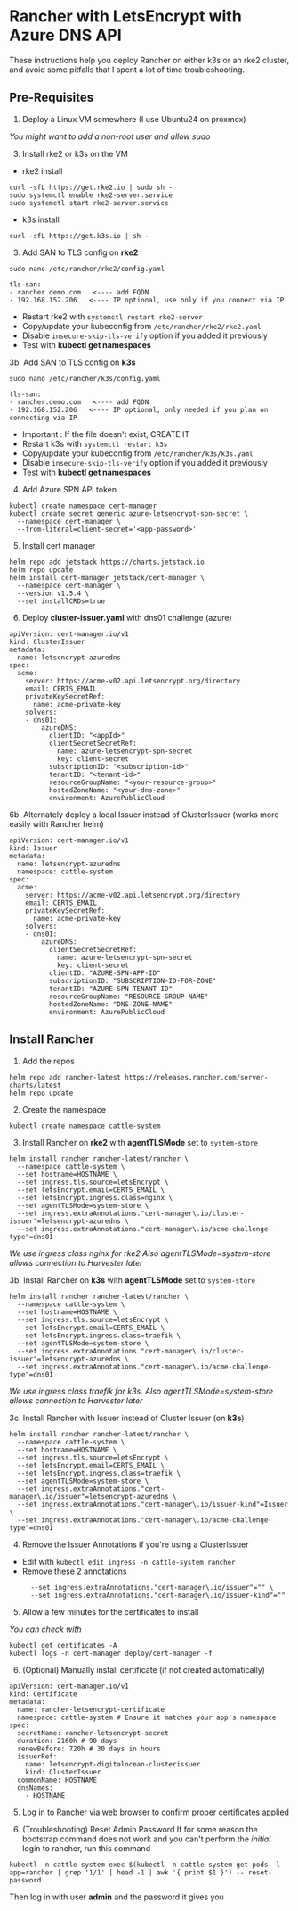 # Rancher with LetsEncrypt with Azure DNS API
These instructions help you deploy Rancher on either k3s or an rke2 cluster, and avoid some pitfalls that I spent a lot of time troubleshooting.

## Pre-Requisites
1. Deploy a Linux VM somewhere (I use Ubuntu24 on proxmox)
   
  _You might want to add a non-root user and allow sudo_

3. Install rke2 or k3s on the VM
  - rke2 install
```
curl -sfL https://get.rke2.io | sudo sh -
sudo systemctl enable rke2-server.service
sudo systemctl start rke2-server.service
```
  - k3s install
```
curl -sfL https://get.k3s.io | sh -
```


3. Add SAN to TLS config on **rke2**

`sudo nano /etc/rancher/rke2/config.yaml`
```
tls-san:
- rancher.demo.com   <---- add FQDN
- 192.168.152.206   <---- IP optional, use only if you connect via IP
```
  - Restart rke2 with `systemctl restart rke2-server`
  - Copy/update your kubeconfig from `/etc/rancher/rke2/rke2.yaml`
  - Disable `insecure-skip-tls-verify` option if you added it previously
  - Test with **kubectl get namespaces**

3b. Add SAN to TLS config on **k3s** 

`sudo nano /etc/rancher/k3s/config.yaml`
```
tls-san:
- rancher.demo.com   <---- add FQDN
- 192.168.152.206   <---- IP optional, only needed if you plan on connecting via IP
```
  - Important : If the file doesn't exist, CREATE IT
  - Restart k3s with `systemctl restart k3s`
  - Copy/update your kubeconfig from `/etc/rancher/k3s/k3s.yaml`
  - Disable `insecure-skip-tls-verify` option if you added it previously
  - Test with **kubectl get namespaces**

4. Add Azure SPN API token 
```
kubectl create namespace cert-manager
kubectl create secret generic azure-letsencrypt-spn-secret \
  --namespace cert-manager \
  --from-literal=client-secret='<app-password>' 
```

5. Install cert manager
```
helm repo add jetstack https://charts.jetstack.io
helm repo update
helm install cert-manager jetstack/cert-manager \
  --namespace cert-manager \
  --version v1.5.4 \
  --set installCRDs=true
```

6. Deploy **cluster-issuer.yaml** with dns01 challenge (azure)
```
apiVersion: cert-manager.io/v1
kind: ClusterIssuer
metadata:
  name: letsencrypt-azuredns
spec:
  acme:
    server: https://acme-v02.api.letsencrypt.org/directory
    email: CERTS_EMAIL
    privateKeySecretRef:
      name: acme-private-key
    solvers:
    - dns01:
        azureDNS:
          clientID: "<appId>"
          clientSecretSecretRef:
            name: azure-letsencrypt-spn-secret
            key: client-secret
          subscriptionID: "<subscription-id>"
          tenantID: "<tenant-id>"
          resourceGroupName: "<your-resource-group>"
          hostedZoneName: "<your-dns-zone>"
          environment: AzurePublicCloud 
```

6b. Alternately deploy a local Issuer instead of ClusterIssuer (works more easily with Rancher helm)
```
apiVersion: cert-manager.io/v1
kind: Issuer
metadata:
  name: letsencrypt-azuredns
  namespace: cattle-system
spec:
  acme:
    server: https://acme-v02.api.letsencrypt.org/directory
    email: CERTS_EMAIL
    privateKeySecretRef:
      name: acme-private-key
    solvers:
    - dns01:
        azureDNS:
          clientSecretSecretRef:
            name: azure-letsencrypt-spn-secret
            key: client-secret
          clientID: "AZURE-SPN-APP-ID"
          subscriptionID: "SUBSCRIPTION-ID-FOR-ZONE"
          tenantID: "AZURE-SPN-TENANT-ID"
          resourceGroupName: "RESOURCE-GROUP-NAME"
          hostedZoneName: "DNS-ZONE-NAME"
          environment: AzurePublicCloud 
```

## Install Rancher

1. Add the repos
```
helm repo add rancher-latest https://releases.rancher.com/server-charts/latest
helm repo update
```
2. Create the namespace
```
kubectl create namespace cattle-system
```

3. Install Rancher on **rke2** with **agentTLSMode** set to `system-store`
```
helm install rancher rancher-latest/rancher \
  --namespace cattle-system \
  --set hostname=HOSTNAME \
  --set ingress.tls.source=letsEncrypt \
  --set letsEncrypt.email=CERTS_EMAIL \
  --set letsEncrypt.ingress.class=nginx \
  --set agentTLSMode=system-store \
  --set ingress.extraAnnotations."cert-manager\.io/cluster-issuer"=letsencrypt-azuredns \
  --set ingress.extraAnnotations."cert-manager\.io/acme-challenge-type"=dns01

```
_We use ingress class nginx for rke2_
_Also agentTLSMode=system-store allows connection to Harvester later_

3b. Install Rancher on **k3s** with **agentTLSMode** set to `system-store`
```
helm install rancher rancher-latest/rancher \
  --namespace cattle-system \
  --set hostname=HOSTNAME \
  --set ingress.tls.source=letsEncrypt \
  --set letsEncrypt.email=CERTS_EMAIL \
  --set letsEncrypt.ingress.class=traefik \
  --set agentTLSMode=system-store \
  --set ingress.extraAnnotations."cert-manager\.io/cluster-issuer"=letsencrypt-azuredns \
  --set ingress.extraAnnotations."cert-manager\.io/acme-challenge-type"=dns01
```
_We use ingress class traefik for k3s._
_Also agentTLSMode=system-store allows connection to Harvester later_

3c. Install Rancher with Issuer instead of Cluster Issuer (on **k3s**)
```
helm install rancher rancher-latest/rancher \
  --namespace cattle-system \
  --set hostname=HOSTNAME \
  --set ingress.tls.source=letsEncrypt \
  --set letsEncrypt.email=CERTS_EMAIL \
  --set letsEncrypt.ingress.class=traefik \
  --set agentTLSMode=system-store \
  --set ingress.extraAnnotations."cert-manager\.io/issuer"=letsencrypt-azuredns \
  --set ingress.extraAnnotations."cert-manager\.io/issuer-kind"=Issuer \
  --set ingress.extraAnnotations."cert-manager\.io/acme-challenge-type"=dns01
```

4. Remove the Issuer Annotations if you're using a ClusterIssuer
- Edit with `kubectl edit ingress -n cattle-system rancher`
- Remove these 2 annotations
  ```
    --set ingress.extraAnnotations."cert-manager\.io/issuer"="" \
    --set ingress.extraAnnotations."cert-manager\.io/issuer-kind"=""
  ```
  
5. Allow a few minutes for the certificates to install

  _You can check with_
```
kubectl get certificates -A
kubectl logs -n cert-manager deploy/cert-manager -f
```

6. (Optional) Manually install certificate (if not created automatically)
```
apiVersion: cert-manager.io/v1
kind: Certificate
metadata:
  name: rancher-letsencrypt-certificate
  namespace: cattle-system # Ensure it matches your app's namespace
spec:
  secretName: rancher-letsencrypt-secret
  duration: 2160h # 90 days
  renewBefore: 720h # 30 days in hours
  issuerRef:
    name: letsencrypt-digitalocean-clusterissuer
    kind: ClusterIssuer
  commonName: HOSTNAME
  dnsNames:
    - HOSTNAME
```

5. Log in to Rancher via web browser to confirm proper certificates applied

6. (Troubleshooting) Reset Admin Password
If for some reason the bootstrap command does not work and you can't perform the _initial_ login to rancher, run this command
```
kubectl -n cattle-system exec $(kubectl -n cattle-system get pods -l app=rancher | grep '1/1' | head -1 | awk '{ print $1 }') -- reset-password
```
Then log in with user **admin** and the password it gives you
